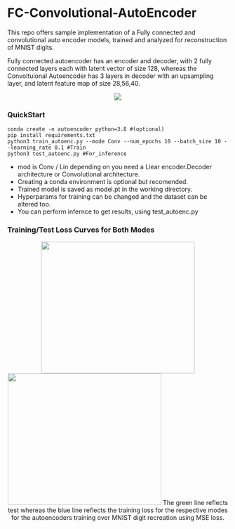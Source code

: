 # FC-Convolutional-AutoEncoder
This repo offers sample implementation of a Fully connected and convolutional auto encoder models, trained and analyzed for reconstruction of MNIST digits.

Fully connected autoencoder has an encoder and decoder, with 2 fully connected layers each with latent vector of size 128, whereas the Convoltuional Autoencoder has 3 layers in decoder with an upsampling layer, and latent feature map of size 28,56,40.
<p align='center'>
<img src='https://user-images.githubusercontent.com/53872365/141710079-4a212861-2d10-4367-97c6-b805312b4335.gif'/>
</p>
<h3>QuickStart</h3>

```
conda create -n autoencoder python=3.8 #(optional)
pip install requirements.txt
python3 train_autoenc.py --mode Conv --num_epochs 10 --batch_size 10 --learning_rate 0.1 #Train
python3 test_autoenc.py #For_inference
```
* mod is Conv / Lin depending on you need a Liear encoder.Decoder architecture or Convolutional architecture.
* Creating a conda environment is optional but recomended. 
* Trained model is saved as model.pt in the working directory.
* Hyperparams for training can be changed and the dataset can be altered too.
* You can perform infernce to get results, using test_autoenc.py


<h3>Training/Test Loss Curves for Both Modes</h3>
<p align='center'>
<img src='https://user-images.githubusercontent.com/53872365/141714665-6b181515-faf3-4fb2-b612-000472e54178.png' width="350" height="300" alt>
<img src='https://user-images.githubusercontent.com/53872365/141714738-19b23fdd-8fcb-4bbc-9116-49b86f664946.png' width="350" height="300"alt>
The green line reflects test whereas the blue line reflects the training loss for the respective modes for the autoencoders training over MNIST digit recreation using MSE loss.
</p>

